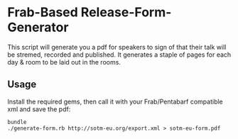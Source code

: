 Frab-Based Release-Form-Generator
=================================

This script will generate you a pdf for speakers to sign of that their talk will be stremed, recorded and published. It generates a staple of pages for each day & room to be laid out in the rooms.

Usage
-----
Install the required gems, then call it with your Frab/Pentabarf compatible xml and save the pdf:

	bundle
	./generate-form.rb http://sotm-eu.org/export.xml > sotm-eu-form.pdf

